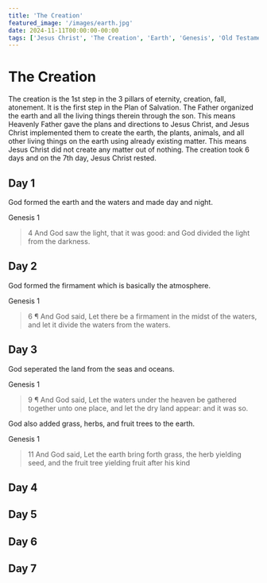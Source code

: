 ```yaml
---
title: 'The Creation'
featured_image: '/images/earth.jpg'
date: 2024-11-11T00:00:00-00:00
tags: ['Jesus Christ', 'The Creation', 'Earth', 'Genesis', 'Old Testament']
---
```


# The Creation

The creation is the 1st step in the 3 pillars of eternity, creation, fall, atonement. It is the first step in the Plan of Salvation. The Father organized the earth and all the living things therein through the son. This means Heavenly Father gave the plans and directions to Jesus Christ, and Jesus Christ implemented them to create the earth, the plants, animals, and all other living things on the earth using already existing matter. This means Jesus Christ did not create any matter out of nothing. The creation took 6 days and on the 7th day, Jesus Christ rested. 

## Day 1

God formed the earth and the waters and made day and night.

Genesis 1
> 4 And God saw the light, that it was good: and God divided the light from the darkness.

## Day 2

God formed the firmament which is basically the atmosphere.

Genesis 1
> 6 ¶ And God said, Let there be a firmament in the midst of the waters, and let it divide the waters from the waters.

## Day 3

God seperated the land from the seas and oceans. 

Genesis 1
> 9 ¶ And God said, Let the waters under the heaven be gathered together unto one place, and let the dry land appear: and it was so.

God also added grass, herbs, and fruit trees to the earth. 

Genesis 1
> 11 And God said, Let the earth bring forth grass, the herb yielding seed, and the fruit tree yielding fruit after his kind

## Day 4

## Day 5

## Day 6

## Day 7
